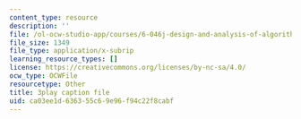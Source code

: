 ```yaml
---
content_type: resource
description: ''
file: /ol-ocw-studio-app/courses/6-046j-design-and-analysis-of-algorithms-spring-2015/ca03ee1d636355c69e96f94c22f8cabf_ojdXVFQfZPw.vtt
file_size: 1349
file_type: application/x-subrip
learning_resource_types: []
license: https://creativecommons.org/licenses/by-nc-sa/4.0/
ocw_type: OCWFile
resourcetype: Other
title: 3play caption file
uid: ca03ee1d-6363-55c6-9e96-f94c22f8cabf
---
```

